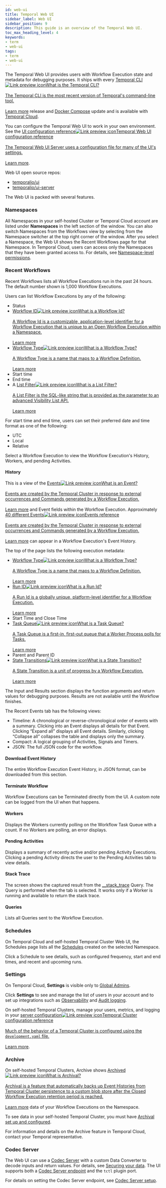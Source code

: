 ```yaml
---
id: web-ui
title: Temporal Web UI
sidebar_label: Web UI
sidebar_position: 9
description: This guide is an overview of the Temporal Web UI.
toc_max_heading_level: 4
keywords:
- term
- web-ui
tags:
- term
- web-ui
---
```


<!-- THIS FILE IS GENERATED. DO NOT EDIT THIS FILE DIRECTLY -->

The Temporal Web UI provides users with Workflow Execution state and metadata for debugging purposes.
It ships with every <a class="tdlp" href="/cli/index#">Temporal CLI<span class="tdlpiw"><img src="/img/link-preview-icon.svg" alt="Link preview icon" /></span><span class="tdlpc"><span class="tdlppt">What is the Temporal CLI?</span><br /><br /><span class="tdlppd">The Temporal CLI is the most recent version of Temporal's command-line tool.</span><span class="tdlplm"><br /><br /><a class="tdlplma" href="/cli/index#">Learn more</a></span></span></a> release and [Docker Compose](/kb/all-the-ways-to-run-a-cluster#docker--docker-compose) update and is available with [Temporal Cloud](/cloud).

You can configure the Temporal Web UI to work in your own environment.
See the <a class="tdlp" href="/references/web-ui-configuration#">UI configuration reference<span class="tdlpiw"><img src="/img/link-preview-icon.svg" alt="Link preview icon" /></span><span class="tdlpc"><span class="tdlppt">Temporal Web UI configuration reference</span><br /><br /><span class="tdlppd">The Temporal Web UI Server uses a configuration file for many of the UI's settings.</span><span class="tdlplm"><br /><br /><a class="tdlplma" href="/references/web-ui-configuration#">Learn more</a></span></span></a>.

Web UI open source repos:

- [temporalio/ui](https://github.com/temporalio/ui)
- [temporalio/ui-server](https://github.com/temporalio/ui-server)

The Web UI is packed with several features.

### Namespaces

All Namespaces in your self-hosted Cluster or Temporal Cloud account are listed under **Namespaces** in the left section of the window.
You can also switch Namespaces from the Workflows view by selecting from the Namespace switcher at the top right corner of the window.
After you select a Namespace, the Web UI shows the Recent Workflows page for that Namespace.
In Temporal Cloud, users can access only the Namespaces that they have been granted access to.
For details, see [Namespace-level permissions](/cloud/#namespace-level-permissions).

### Recent Workflows

Recent Workflows lists all Workflow Executions run in the past 24 hours.
The default number shown is 1,000 Workflow Executions.

Users can list Workflow Executions by any of the following:

- Status
- <a class="tdlp" href="/workflows#workflow-id">Workflow ID<span class="tdlpiw"><img src="/img/link-preview-icon.svg" alt="Link preview icon" /></span><span class="tdlpc"><span class="tdlppt">What is a Workflow Id?</span><br /><br /><span class="tdlppd">A Workflow Id is a customizable, application-level identifier for a Workflow Execution that is unique to an Open Workflow Execution within a Namespace.</span><span class="tdlplm"><br /><br /><a class="tdlplma" href="/workflows#workflow-id">Learn more</a></span></span></a>
- <a class="tdlp" href="/workflows#workflow-type">Workflow Type<span class="tdlpiw"><img src="/img/link-preview-icon.svg" alt="Link preview icon" /></span><span class="tdlpc"><span class="tdlppt">What is a Workflow Type?</span><br /><br /><span class="tdlppd">A Workflow Type is a name that maps to a Workflow Definition.</span><span class="tdlplm"><br /><br /><a class="tdlplma" href="/workflows#workflow-type">Learn more</a></span></span></a>
- Start time
- End time
- A <a class="tdlp" href="/visibility#list-filter">List Filter<span class="tdlpiw"><img src="/img/link-preview-icon.svg" alt="Link preview icon" /></span><span class="tdlpc"><span class="tdlppt">What is a List Filter?</span><br /><br /><span class="tdlppd">A List Filter is the SQL-like string that is provided as the parameter to an advanced Visibility List API.</span><span class="tdlplm"><br /><br /><a class="tdlplma" href="/visibility#list-filter">Learn more</a></span></span></a>

For start time and end time, users can set their preferred date and time format as one of the following:

- UTC
- Local
- Relative

Select a Workflow Execution to view the Workflow Execution's History, Workers, and pending Activities.

#### History

This is a view of the <a class="tdlp" href="/workflows#event">Events<span class="tdlpiw"><img src="/img/link-preview-icon.svg" alt="Link preview icon" /></span><span class="tdlpc"><span class="tdlppt">What is an Event?</span><br /><br /><span class="tdlppd">Events are created by the Temporal Cluster in response to external occurrences and Commands generated by a Workflow Execution.</span><span class="tdlplm"><br /><br /><a class="tdlplma" href="/workflows#event">Learn more</a></span></span></a> and Event fields within the Workflow Execution.
Approximately <a class="tdlp" href="/references/events#">40 different Events<span class="tdlpiw"><img src="/img/link-preview-icon.svg" alt="Link preview icon" /></span><span class="tdlpc"><span class="tdlppt">Events reference</span><br /><br /><span class="tdlppd">Events are created by the Temporal Cluster in response to external occurrences and Commands generated by a Workflow Execution.</span><span class="tdlplm"><br /><br /><a class="tdlplma" href="/references/events#">Learn more</a></span></span></a> can appear in a Workflow Execution's Event History.

The top of the page lists the following execution metadata:

- <a class="tdlp" href="/workflows#workflow-type">Workflow Type<span class="tdlpiw"><img src="/img/link-preview-icon.svg" alt="Link preview icon" /></span><span class="tdlpc"><span class="tdlppt">What is a Workflow Type?</span><br /><br /><span class="tdlppd">A Workflow Type is a name that maps to a Workflow Definition.</span><span class="tdlplm"><br /><br /><a class="tdlplma" href="/workflows#workflow-type">Learn more</a></span></span></a>
- <a class="tdlp" href="/workflows#run-id">Run ID<span class="tdlpiw"><img src="/img/link-preview-icon.svg" alt="Link preview icon" /></span><span class="tdlpc"><span class="tdlppt">What is a Run Id?</span><br /><br /><span class="tdlppd">A Run Id is a globally unique, platform-level identifier for a Workflow Execution.</span><span class="tdlplm"><br /><br /><a class="tdlplma" href="/workflows#run-id">Learn more</a></span></span></a>
- Start Time and Close Time
- <a class="tdlp" href="/workers#task-queue">Task Queue<span class="tdlpiw"><img src="/img/link-preview-icon.svg" alt="Link preview icon" /></span><span class="tdlpc"><span class="tdlppt">What is a Task Queue?</span><br /><br /><span class="tdlppd">A Task Queue is a first-in, first-out queue that a Worker Process polls for Tasks.</span><span class="tdlplm"><br /><br /><a class="tdlplma" href="/workers#task-queue">Learn more</a></span></span></a>
- Parent and Parent ID
- <a class="tdlp" href="/workflows#state-transition">State Transitions<span class="tdlpiw"><img src="/img/link-preview-icon.svg" alt="Link preview icon" /></span><span class="tdlpc"><span class="tdlppt">What is a State Transition?</span><br /><br /><span class="tdlppd">A State Transition is a unit of progress by a Workflow Execution.</span><span class="tdlplm"><br /><br /><a class="tdlplma" href="/workflows#state-transition">Learn more</a></span></span></a>

The Input and Results section displays the function arguments and return values for debugging purposes.
Results are not available until the Workflow finishes.

The Recent Events tab has the following views:

- Timeline: A chronological or reverse-chronological order of events with a summary.
  Clicking into an Event displays all details for that Event.
  Clicking “Expand all” displays all Event details.
  Similarly, clicking “Collapse all” collapses the table and displays only the summary.
- Compact: A logical grouping of Activities, Signals and Timers.
- JSON: The full JSON code for the workflow.

#### Download Event History

The entire Workflow Execution Event History, in JSON format, can be downloaded from this section.

#### Terminate Workflow

Workflow Executions can be Terminated directly from the UI.
A custom note can be logged from the UI when that happens.

#### Workers

Displays the Workers currently polling on the Workflow Task Queue with a count.
If no Workers are polling, an error displays.

#### Pending Activities

Displays a summary of recently active and/or pending Activity Executions.
Clicking a pending Activity directs the user to the Pending Activities tab to view details.

#### Stack Trace

The screen shows the captured result from the [\_\_stack_trace](/workflows#stack-trace-query) Query.
The Query is performed when the tab is selected.
It works only if a Worker is running and available to return the stack trace.

#### Queries

Lists all Queries sent to the Workflow Execution.

### Schedules

On Temporal Cloud and self-hosted Temporal Cluster Web UI, the Schedules page lists all the [Schedules](/workflows#schedule) created on the selected Namespace.

Click a Schedule to see details, such as configured frequency, start and end times, and recent and upcoming runs.

### Settings

On Temporal Cloud, **Settings** is visible only to [Global Admins](/cloud/#account-level-roles).

Click **Settings** to see and manage the list of users in your account and to set up integrations such as [Observability](/cloud/how-to-monitor-temporal-cloud-metrics#configure-a-metrics-endpoint-using-temporal-cloud-ui) and [Audit logging](/cloud/how-to-manage-audit-logging).

On self-hosted Temporal Clusters, manage your users, metrics, and logging in your <a class="tdlp" href="/references/configuration#">server configuration<span class="tdlpiw"><img src="/img/link-preview-icon.svg" alt="Link preview icon" /></span><span class="tdlpc"><span class="tdlppt">Temporal Cluster configuration reference</span><br /><br /><span class="tdlppd">Much of the behavior of a Temporal Cluster is configured using the `development.yaml` file.</span><span class="tdlplm"><br /><br /><a class="tdlplma" href="/references/configuration#">Learn more</a></span></span></a>.

<!--
AB: Commenting because this is redundant now? Also this needs to be updated for self-hosted clusters.
Displays the following information:

- Description of the Namespace.
- Owner: Namespace owner.
- Global?: Whether the Namespace is a Global Namespace
- Retention Period: Namespace Retention Period
- History Archival: Whether History Archival is enabled
- Visibility Archival: Whether Visibility Archival is enabled
- Failover Version: Namespace Failover Version
- Clusters: Cluster information -->

### Archive

On self-hosted Temporal Clusters, Archive shows <a class="tdlp" href="/clusters#archival">Archived<span class="tdlpiw"><img src="/img/link-preview-icon.svg" alt="Link preview icon" /></span><span class="tdlpc"><span class="tdlppt">What is Archival?</span><br /><br /><span class="tdlppd">Archival is a feature that automatically backs up Event Histories from Temporal Cluster persistence to a custom blob store after the Closed Workflow Execution retention period is reached.</span><span class="tdlplm"><br /><br /><a class="tdlplma" href="/clusters#archival">Learn more</a></span></span></a> data of your Workflow Executions on the Namespace.

To see data in your self-hosted Temporal Cluster, you must have [Archival set up and configured](/cluster-deployment-guide#archival).

For information and details on the Archive feature in Temporal Cloud, contact your Temporal representative.

### Codec Server

The Web UI can use a [Codec Server](/dataconversion#codec-server) with a custom Data Converter to decode inputs and return values.
For details, see [Securing your data](/production-readiness/develop#securing-your-data).
The UI supports both a [Codec Server endpoint](/production-readiness/develop#web-ui) and the `tctl` plugin port.

For details on setting the Codec Server endpoint, see [Codec Server setup](/production-readiness/develop#codec-server-setup).

